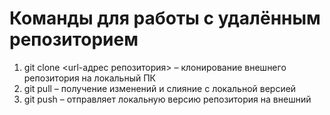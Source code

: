 # Команды для работы с удалённым репозиторием

1. git clone <url-адрес репозитория> – клонирование внешнего репозитория на
локальный ПК
2. git pull – получение изменений и слияние с локальной версией
3. git push – отправляет локальную версию репозитория на внешний